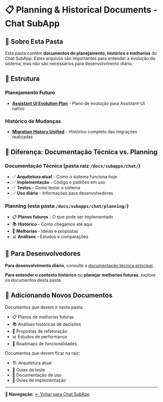 # 📋 Planning & Historical Documents - Chat SubApp

## 📖 Sobre Esta Pasta

Esta pasta contém **documentos de planejamento, histórico e melhorias** do Chat SubApp. Estes arquivos são importantes para entender a evolução do sistema, mas não são necessários para desenvolvimento diário.

## 📁 Estrutura

### **Planejamento Futuro**

- [**Assistant UI Evolution Plan**](./assistant-ui-evolution-plan.md) - Plano de evolução para Assistant-UI nativo

### **Histórico de Mudanças**

- [**Migration History Unified**](./migration-history-unified.md) - Histórico completo das migrações realizadas

## 🎯 Diferença: Documentação Técnica vs. Planning

### **Documentação Técnica** (pasta raiz `/docs/subapps/chat/`)

- ✅ **Arquitetura atual** - Como o sistema funciona hoje
- ✅ **Implementação** - Código e padrões em uso
- ✅ **Testes** - Como testar o sistema
- ✅ **Uso diário** - Informações para desenvolvedores

### **Planning** (esta pasta `/docs/subapps/chat/planning/`)

- 📋 **Planos futuros** - O que pode ser implementado
- 📚 **Histórico** - Como chegamos até aqui
- 🔄 **Melhorias** - Ideias e propostas
- 📊 **Análises** - Estudos e comparações

## 🚀 Para Desenvolvedores

**Para desenvolvimento diário**, consulte a [documentação técnica principal](../README.md).

**Para entender o contexto histórico** ou **planejar melhorias futuras**, explore os documentos desta pasta.

## 📝 Adicionando Novos Documentos

Documentos que devem ir nesta pasta:

- 📋 Planos de melhorias futuras
- 📚 Análises históricas de decisões
- 🔄 Propostas de refatoração
- 📊 Estudos de performance
- 🎯 Roadmaps de funcionalidades

Documentos que devem ficar na raiz:

- 🏗️ Arquitetura atual
- 🧪 Guias de teste
- 📖 Documentação de uso
- 🔧 Guias de implementação

---

**📍 Navegação:** [← Voltar para Chat SubApp](../README.md)
